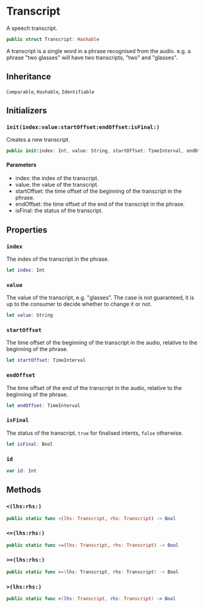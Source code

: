 # Transcript

A speech transcript.

``` swift
public struct Transcript: Hashable
```

A transcript is a single word in a phrase recognised from the audio.
e.g. a phrase "two glasses" will have two transcripts, "two" and "glasses".

## Inheritance

`Comparable`, `Hashable`, `Identifiable`

## Initializers

### `init(index:value:startOffset:endOffset:isFinal:)`

Creates a new transcript.

``` swift
public init(index: Int, value: String, startOffset: TimeInterval, endOffset: TimeInterval, isFinal: Bool)
```

#### Parameters

  - index: the index of the transcript.
  - value: the value of the transcript.
  - startOffset: the time offset of the beginning of the transcript in the phrase.
  - endOffset: the time offset of the end of the transcript in the phrase.
  - isFinal: the status of the transcript.

## Properties

### `index`

The index of the transcript in the phrase.

``` swift
let index: Int
```

### `value`

The value of the transcript, e.g. "glasses".
The case is not guaranteed, it is up to the consumer to decide whether to change it or not.

``` swift
let value: String
```

### `startOffset`

The time offset of the beginning of the transcript in the audio, relative to the beginning of the phrase.

``` swift
let startOffset: TimeInterval
```

### `endOffset`

The time offset of the end of the transcript in the audio, relative to the beginning of the phrase.

``` swift
let endOffset: TimeInterval
```

### `isFinal`

The status of the transcript.
`true` for finalised intents, `false` otherwise.

``` swift
let isFinal: Bool
```

> 

### `id`

``` swift
var id: Int
```

## Methods

### `<(lhs:rhs:)`

``` swift
public static func <(lhs: Transcript, rhs: Transcript) -> Bool
```

### `<=(lhs:rhs:)`

``` swift
public static func <=(lhs: Transcript, rhs: Transcript) -> Bool
```

### `>=(lhs:rhs:)`

``` swift
public static func >=(lhs: Transcript, rhs: Transcript) -> Bool
```

### `>(lhs:rhs:)`

``` swift
public static func >(lhs: Transcript, rhs: Transcript) -> Bool
```
